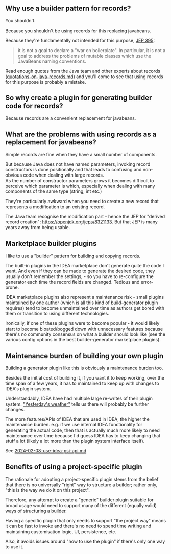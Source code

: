 ## Why use a builder pattern for records?

You shouldn't.

Because you shouldn't be using records for this replacing
javabeans.

Because they're fundamentally not intended for this
purpose, [JEP 395](https://openjdk.org/jeps/395):
> it is not a goal to declare a "war on boilerplate". In particular, it is not a
> goal to address the problems of mutable classes which use the JavaBeans naming
> conventions.

Read enough quotes from the Java team and other experts about records
([quotations-on-java-records.md](./quotations-on-java-records.md)) and you'll
come to see that using records for this purpose is probably a mistake.


## So why create a plugin for generating builder code for records?

Because records are a convenient replacement for javabeans.


## What are the problems with using records as a replacement for javabeans?

Simple records are fine when they have a small number of components.

But because Java does not have named parameters, invoking record constructors
is done positionally and that leads to confusing and non-obvious code when
dealing with large records.  
As the number of constructor parameters grows it becomes
difficult to perceive which parameter is which, especially when dealing with
many components of the same type (string, int etc.)

They're particularly awkward when you need to create a new record that
represents a modification to an existing record.

The Java team recognise the modification part - hence the JEP for
"derived record creation": https://openjdk.org/jeps/8321133.
But that JEP is many years away from being usable.


## Marketplace builder plugins

I like to use a "builder" pattern for building and copying records.

The built-in plugins in the IDEA marketplace don't generate quite the code I
want. And even if they can be made to generate the desired code, they usually
don't remember the settings, - so you have to re-configure the generator each
time the record fields are changed. Tedious and error-prone.

IDEA marketplace plugins also represent a maintenance risk - small plugins
maintained by one author (which is all this kind of build-generator plugin
requires) tend to become unmaintained over time as authors get bored with them
or transition to using different technologies.

Ironically, if one of these plugins were to become popular - it would likely
start to become bloated/bogged down with unnecessary features because there's
no community consensus on what a builder should look like (see the various
config options in the best builder-generator marketplace plugins).


## Maintenance burden of building your own plugin

Building a generator plugin like this is obviously a maintenance burden too.

Besides the initial cost of building it, if you want it to keep working, over
the time span of a few years, it has to maintained to keep up with changes to
IDEA's plugin system.

Understandably, IDEA have had multiple large re-writes of their plugin system.
["Yesterday's weather"](https://martinfowler.com/bliki/YesterdaysWeather.html)
tells us there will probably be further changes.

The more features/APIs of IDEA that are used in IDEA, the higher the
maintenance burden.
e.g. if we use internal IDEA functionality for generating the actual code, then
that is actually much more likely to need maintenance over time because I'd
guess IDEA has to keep changing that stuff a lot (likely a lot more than
the plugin system interface itself).

See [2024-02-08-use-idea-psi-api.md](./adr/2024-02-08-use-idea-psi-api.md)


## Benefits of using a project-specific plugin

The rationale for adopting a project-specific plugin stems from the belief that
there is no universally "right" way to structure a builder; rather only,
"this is the way we do it on this project".

Therefore, any attempt to create a "generic" builder plugin suitable for broad
usage would need to support many of the different (equally valid) ways of
structuring a builder.

Having a specific plugin that only needs to support "the project way" means
it can be fast to invoke and there's no need to spend time writing and
maintaining customisation logic, UI, persistence, etc.

Also, it avoids issues around "how to use the plugin" if there's only one way to
use it.


